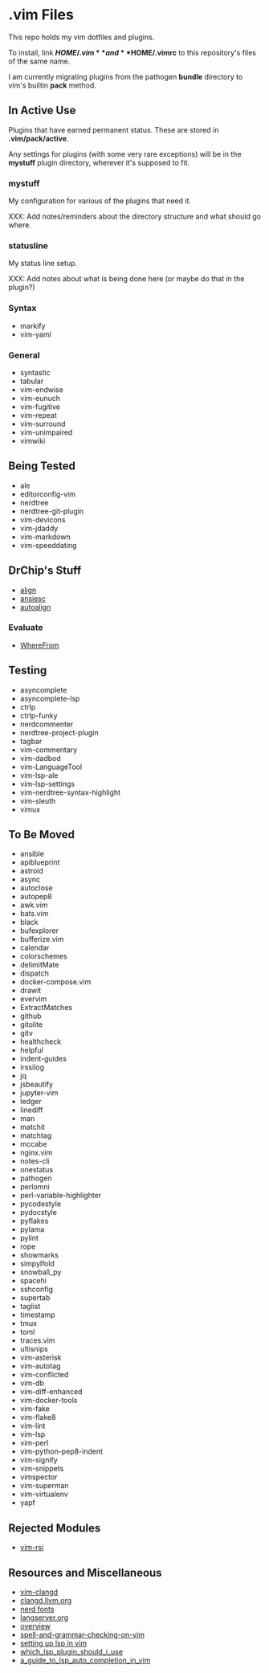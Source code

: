 # .vim Files

This repo holds my vim dotfiles and plugins.

To install, link **$HOME/.vim** and **$HOME/.vimrc** to this repository's
files of the same name.

I am currently migrating plugins from the pathogen **bundle** directory to
vim's builtin **pack** method.

## In Active Use

Plugins that have earned permanent status. These are stored in
**.vim/pack/active**.

Any settings for plugins (with some very rare exceptions) will be in the
**mystuff** plugin directory, wherever it's supposed to fit.

### mystuff

My configuration for various of the plugins that need it.

XXX: Add notes/reminders about the directory structure and what should go
     where.

### statusline

My status line setup.

XXX: Add notes about what is being done here (or maybe do that in the plugin?)

### Syntax

* markify
* vim-yaml

### General

* syntastic
* tabular
* vim-endwise
* vim-eunuch
* vim-fugitive
* vim-repeat
* vim-surround
* vim-unimpaired
* vimwiki

## Being Tested

* ale
* editorconfig-vim
* nerdtree
* nerdtree-git-plugin
* vim-devicons
* vim-jdaddy
* vim-markdown
* vim-speeddating

## DrChip's Stuff

* [align](https://www.drchip.org/astronaut/vim/index.html#ALIGN)
* [ansiesc](https://www.drchip.org/astronaut/vim/index.html#ANSIESC)
* [autoalign](https://www.drchip.org/astronaut/vim/index.html#AUTOALIGN)

### Evaluate

* [WhereFrom](https://www.drchip.org/astronaut/vim/index.html#WHEREFROM)

## Testing

* asyncomplete
* asyncomplete-lsp
* ctrlp
* ctrlp-funky
* nerdcommenter
* nerdtree-project-plugin
* tagbar
* vim-commentary
* vim-dadbod
* vim-LanguageTool
* vim-lsp-ale
* vim-lsp-settings
* vim-nerdtree-syntax-highlight
* vim-sleuth
* vimux

## To Be Moved

* ansible
* apiblueprint
* astroid
* async
* autoclose
* autopep8
* awk.vim
* bats.vim
* black
* bufexplorer
* bufferize.vim
* calendar
* colorschemes
* delimitMate
* dispatch
* docker-compose.vim
* drawit
* evervim
* ExtractMatches
* github
* gitolite
* gitv
* healthcheck
* helpful
* indent-guides
* irssilog
* jq
* jsbeautify
* jupyter-vim
* ledger
* linediff
* man
* matchit
* matchtag
* mccabe
* nginx.vim
* notes-cli
* onestatus
* pathogen
* perlomni
* perl-variable-highlighter
* pycodestyle
* pydocstyle
* pyflakes
* pylama
* pylint
* rope
* showmarks
* simpylfold
* snowball_py
* spacehi
* sshconfig
* supertab
* taglist
* timestamp
* tmux
* toml
* traces.vim
* ultisnips
* vim-asterisk
* vim-autotag
* vim-conflicted
* vim-db
* vim-diff-enhanced
* vim-docker-tools
* vim-fake
* vim-flake8
* vim-lint
* vim-lsp
* vim-perl
* vim-python-pep8-indent
* vim-signify
* vim-snippets
* vimspector
* vim-superman
* vim-virtualenv
* yapf

## Rejected Modules

* [vim-rsi](https://github.com/tpope/vim-rsi.git)

## Resources and Miscellaneous

* [vim-clangd](http://aliquote.org/post/vim-clangd/)
* [clangd.llvm.org](https://clangd.llvm.org/)
* [nerd fonts](https://github.com/ryanoasis/nerd-fonts)
* [langserver.org](https://langserver.org/)
* [overview](https://microsoft.github.io/language-server-protocol/overviews/lsp/overview/)
* [spell-and-grammar-checking-on-vim](https://ncona.com/2018/12/spell-and-grammar-checking-on-vim/)
* [setting up lsp in vim](https://ncona.com/2021/12/setting-up-lsp-in-vim)
* [which_lsp_plugin_should_i_use](https://www.reddit.com/r/vim/comments/7lnhrt/which_lsp_plugin_should_i_use/)
* [a_guide_to_lsp_auto_completion_in_vim](https://www.reddit.com/r/vim/comments/b33lc1/a_guide_to_lsp_auto_completion_in_vim/)
